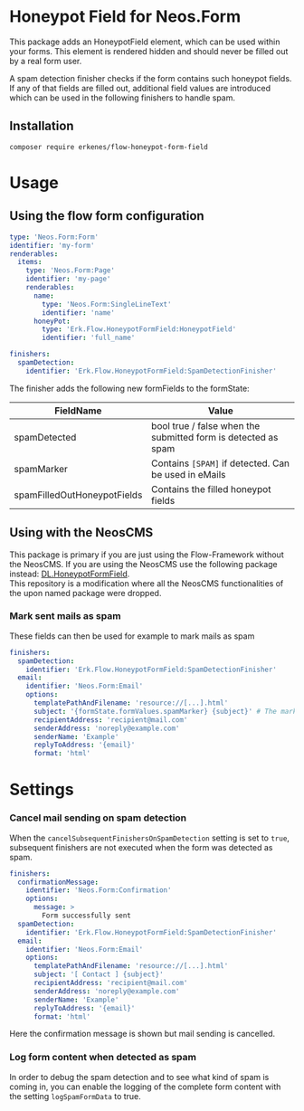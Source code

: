 # Honeypot Field for Neos.Form

This package adds an HoneypotField element, which can be used within your forms. This element is rendered
hidden and should never be filled out by a real form user.

A spam detection finisher checks if the form contains such honeypot fields. If any of that fields are filled out,
additional field values are introduced which can be used in the following finishers to handle spam.

## Installation

```shell
composer require erkenes/flow-honeypot-form-field
```

# Usage

## Using the flow form configuration

```yaml
type: 'Neos.Form:Form'
identifier: 'my-form'
renderables:
  items:
    type: 'Neos.Form:Page'
    identifier: 'my-page'
    renderables:
      name:
        type: 'Neos.Form:SingleLineText'
        identifier: 'name'
      honeyPot:
        type: 'Erk.Flow.HoneypotFormField:HoneypotField'
        identifier: 'full_name'

finishers:
  spamDetection:
    identifier: 'Erk.Flow.HoneypotFormField:SpamDetectionFinisher'
```

The finisher adds the following new formFields to the formState:

| FieldName                   | Value                                                         |
|-----------------------------|---------------------------------------------------------------|
| spamDetected                | bool true / false when the submitted form is detected as spam |
| spamMarker                  | Contains `[SPAM]` if detected. Can be used in eMails          |
| spamFilledOutHoneypotFields | Contains the filled honeypot fields                           |


## Using with the NeosCMS

This package is primary if you are just using the Flow-Framework without the NeosCMS. If you are using
the NeosCMS use the following package instead: [DL.HoneypotFormField](https://github.com/daniellienert/honeypotformfield). <br/>
This repository is a modification where all the NeosCMS functionalities of the upon named package were dropped.

### Mark sent mails as spam

These fields can then be used for example to mark mails as spam

```yaml
finishers:
  spamDetection:
    identifier: 'Erk.Flow.HoneypotFormField:SpamDetectionFinisher'
  email:
    identifier: 'Neos.Form:Email'
    options:
      templatePathAndFilename: 'resource://[...].html'
      subject: '{formState.formValues.spamMarker} {subject}' # The marker was added here
      recipientAddress: 'recipient@mail.com'
      senderAddress: 'noreply@example.com'
      senderName: 'Example'
      replyToAddress: '{email}'
      format: 'html'
```

# Settings

### Cancel mail sending on spam detection

When the `cancelSubsequentFinishersOnSpamDetection` setting is set to `true`, subsequent finishers are not executed
when the form was detected as spam.

```yaml
finishers:
  confirmationMessage:
    identifier: 'Neos.Form:Confirmation'
    options:
      message: >
        Form successfully sent
  spamDetection:
    identifier: 'Erk.Flow.HoneypotFormField:SpamDetectionFinisher'
  email:
    identifier: 'Neos.Form:Email'
    options:
      templatePathAndFilename: 'resource://[...].html'
      subject: '[ Contact ] {subject}'
      recipientAddress: 'recipient@mail.com'
      senderAddress: 'noreply@example.com'
      senderName: 'Example'
      replyToAddress: '{email}'
      format: 'html'
```

Here the confirmation message is shown but mail sending is cancelled.

### Log form content when detected as spam

In order to debug the spam detection and to see what kind of spam is coming in, you can enable the logging of the
complete form content with the setting `logSpamFormData` to true.